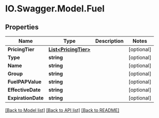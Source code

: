# IO.Swagger.Model.Fuel
## Properties

Name | Type | Description | Notes
------------ | ------------- | ------------- | -------------
**PricingTier** | [**List&lt;PricingTier&gt;**](PricingTier.md) |  | [optional] 
**Type** | **string** |  | [optional] 
**Name** | **string** |  | [optional] 
**Group** | **string** |  | [optional] 
**FuelPAPValue** | **string** |  | [optional] 
**EffectiveDate** | **string** |  | [optional] 
**ExpirationDate** | **string** |  | [optional] 

[[Back to Model list]](../README.md#documentation-for-models) [[Back to API list]](../README.md#documentation-for-api-endpoints) [[Back to README]](../README.md)


